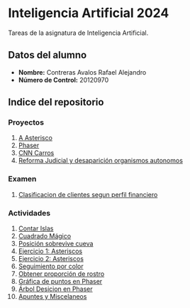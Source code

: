 # Inteligencia Artificial 2024
Tareas de la asignatura de Inteligencia Artificial.

## Datos del alumno
- **Nombre:** Contreras Avalos Rafael Alejandro
- **Número de Control:** 20120970

## Indice del repositorio

### Proyectos 
1. [A Asterisco](PR1-A_Asterisco/README.md)
2. [Phaser](PR2-Phaser/README.md)
3. [CNN Carros](PR3-Carros/README.md)
4. [Reforma Judicial y desaparición organismos autonomos](PR4-Reforma_Judicial/README.md)

### Examen
1. [Clasificacion de clientes segun perfil financiero](Clasificacion_Clientes_Segun_Perfil_Financiero/README.md)

### Actividades
1. [Contar Islas](1-ContarIslas/README.md)
2. [Cuadrado Mágico](2-CuadradoMagico/README.md)
3. [Posición sobrevive cueva](3-Posicion_sobrevive_cueva/README.md)
4. [Ejercicio 1: Asteriscos](4-Ejercicio1-a_asterisco/README.md)
5. [Ejercicio 2: Asteriscos](5-Ejercicio2-a_asterisco/README.md)
6. [Seguimiento por color](6-Seguimiento_por_color/README.md)
7. [Obtener proporción de rostro](7-Obtener_proporcion_rostro/README.md)
8. [Gráfica de puntos en Phaser](8-Grafica_puntos_phaser/README.md)
9. [Árbol Desicion en Phaser](9-Arbol_phaser/README.md)
10. [Apuntes y Miscelaneos](10-Apuntes/README.md)

